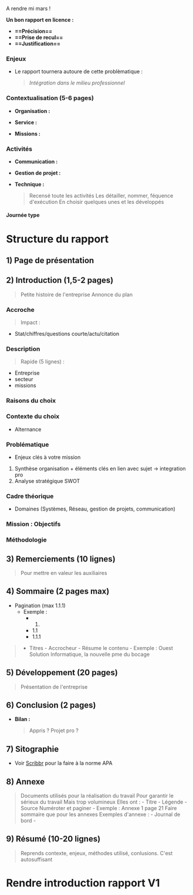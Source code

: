 
A rendre mi mars !

**Un bon rapport en licence :**

- **==Précision==**
- **==Prise de recul==**
- **==Justification==**


### Enjeux

- Le rapport tournera autoure de cette problèmatique : 
	>*Intégration dans le milieu professionnel* 

### Contextualisation (5-6 pages)

- **Organisation :**

- **Service :**

- **Missions :**


### Activités


- **Communication :**


- **Gestion de projet :**


- **Technique :**
	>Recensé toute les activités
	>	Les détailler, nommer, féquence d'exécution
	>En choisir quelques unes et les développés 

#### Journée type


# Structure du rapport

## 1) Page de présentation

## 2) Introduction (1,5-2 pages)

>Petite histoire de l'entreprise
>Annonce du plan

### Accroche

>Impact : 
- Stat/chiffres/questions courte/actu/citation

### Description

>Rapide (5 lignes) :
- Entreprise
- secteur
- missions

### Raisons du choix


### Contexte du choix 

- Alternance

### Problématique

- Enjeux clés à votre mission
1) Synthèse organisation + éléments clés en lien avec sujet -> integration pro
2) Analyse stratégique SWOT

### Cadre théorique

- Domaines (Systèmes, Réseau, gestion de projets, communication)

### Mission : Objectifs


### Méthodologie



## 3) Remerciements (10 lignes)

>Pour mettre en valeur les auxiliaires

## 4) Sommaire (2 pages max)

- Pagination (max 1.1.1)
	- Exemple : 
		- 1.
		- 1.1
		- 1.1.1

>- Titres
		- Accrocheur
		- Résume le contenu
		- Exemple : Ouest Solution Informatique, la nouvelle pme du bocage

## 5) Développement (20 pages)

>Présentation de l'entreprise

## 6) Conclusion (2 pages)

- **Bilan :**
	>Appris ?
	>Projet pro ?

## 7) Sitographie

- Voir [Scribbr](https://www.scribbr.fr/) pour la faire à la norme APA

## 8) Annexe

>Documents utilisés pour la réalisation du travail
>Pour garantir le sérieux du travail
>Mais trop volumineux 
>Elles ont :
	- Titre
	- Légende
	- Source
>Numéroter et paginer 
	- Exemple : Annexe 1 page 21
>Faire sommaire que pour les annexes
>Exemples d'annexe :
	- Journal de bord
	- 

## 9) Résumé (10-20 lignes)

>Reprends contexte, enjeux, méthodes utilisé, conlusions.
>C'est autosuffisant







# Rendre introduction rapport V1